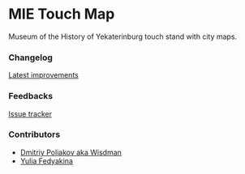 # MIE Touch Map

Museum of the History of Yekaterinburg touch stand with city maps.

### Changelog

[Latest improvements](CHANGELOG.md)

### Feedbacks

[Issue tracker](https://github.com/Lit3D/mie-city-table/issues)

### Contributors

- [Dmitriy Poliakov aka Wisdman](https://github.com/wisdman)
- [Yulia Fedyakina](https://github.com/saigach)
